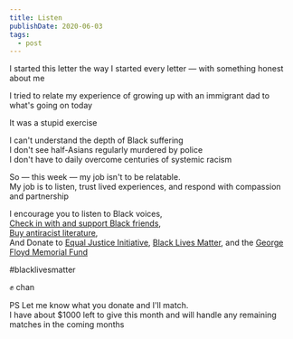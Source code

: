 ```yaml
---
title: Listen
publishDate: 2020-06-03
tags:
  - post
---
```


I started this letter the way I started every letter — with something honest about me

I tried to relate my experience of growing up with an immigrant dad to what's going on today

It was a stupid exercise

I can't understand the depth of Black suffering  
I don't see half-Asians regularly murdered by police  
I don't have to daily overcome centuries of systemic racism

So — this week — my job isn't to be relatable.  
My job is to listen, trust lived experiences, and respond with compassion and partnership

I encourage you to listen to Black voices,  
[Check in with and support Black friends](https://twitter.com/saronyitbarek/status/1266558160338325504),  
[Buy antiracist literature](https://bookshop.org/lists/antiracist-reading-recs),  
And Donate to [Equal Justice Initiative](https://support.eji.org/give/153413/#!/donation/checkout), [Black Lives Matter](https://secure.actblue.com/donate/ms_blm_homepage_2019), and the [George Floyd Memorial Fund](https://www.gofundme.com/f/georgefloyd)

#blacklivesmatter

✊ chan

PS
Let me know what you donate and I'll match.  
I have about \$1000 left to give this month and will handle any remaining matches in the coming months
